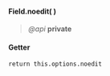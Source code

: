 #### Field.noedit(   )
> *@api* **private**   


<div class="code-header"> <h4>Getter</h4></div><pre class=" language-javascript"><code class="language-javascript">return this.options.noedit
</code></pre>

<div class="code-header addGitHubLink" data-file="fields/types/Type.js#L210"> &nbsp;</div><pre class=" language-javascript hideCode api"></pre> 
